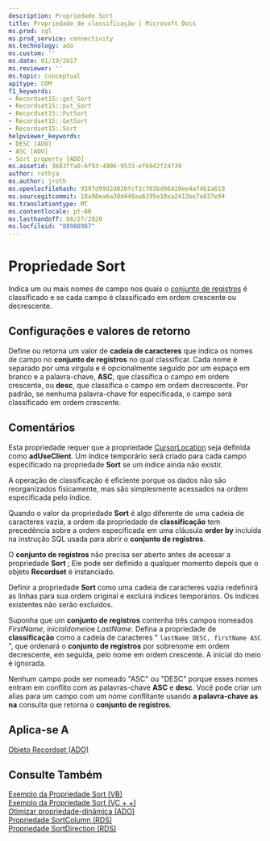 ```yaml
---
description: Propriedade Sort
title: Propriedade de classificação | Microsoft Docs
ms.prod: sql
ms.prod_service: connectivity
ms.technology: ado
ms.custom: ''
ms.date: 01/19/2017
ms.reviewer: ''
ms.topic: conceptual
apitype: COM
f1_keywords:
- Recordset15::get_Sort
- Recordset15::put_Sort
- Recordset15::PutSort
- Recordset15::GetSort
- Recordset15::Sort
helpviewer_keywords:
- DESC [ADO]
- ASC [ADO]
- Sort property [ADO]
ms.assetid: 3683ffa0-6f93-4906-9533-ef6942f24f39
author: rothja
ms.author: jroth
ms.openlocfilehash: 9397d99d2d020fcf2c703bd96420ee4af4b1a610
ms.sourcegitcommit: 18a98ea6a30d448aa6195e10ea2413be7e837e94
ms.translationtype: MT
ms.contentlocale: pt-BR
ms.lasthandoff: 08/27/2020
ms.locfileid: "88988987"
---
```

# <a name="sort-property"></a>Propriedade Sort
Indica um ou mais nomes de campo nos quais o [conjunto de registros](./recordset-object-ado.md) é classificado e se cada campo é classificado em ordem crescente ou decrescente.  
  
## <a name="settings-and-return-values"></a>Configurações e valores de retorno  
 Define ou retorna um valor de **cadeia de caracteres** que indica os nomes de campo no **conjunto de registros** no qual classificar. Cada nome é separado por uma vírgula e é opcionalmente seguido por um espaço em branco e a palavra-chave, **ASC**, que classifica o campo em ordem crescente, ou **desc**, que classifica o campo em ordem decrescente. Por padrão, se nenhuma palavra-chave for especificada, o campo será classificado em ordem crescente.  
  
## <a name="remarks"></a>Comentários  
 Esta propriedade requer que a propriedade [CursorLocation](./cursorlocation-property-ado.md) seja definida como **adUseClient**. Um índice temporário será criado para cada campo especificado na propriedade **Sort** se um índice ainda não existir.  
  
 A operação de classificação é eficiente porque os dados não são reorganizados fisicamente, mas são simplesmente acessados na ordem especificada pelo índice.  
  
 Quando o valor da propriedade **Sort** é algo diferente de uma cadeia de caracteres vazia, a ordem da propriedade de **classificação** tem precedência sobre a ordem especificada em uma cláusula **order by** incluída na instrução SQL usada para abrir o **conjunto de registros**.  
  
 O **conjunto de registros** não precisa ser aberto antes de acessar a propriedade **Sort** ; Ele pode ser definido a qualquer momento depois que o objeto **Recordset** é instanciado.  
  
 Definir a propriedade **Sort** como uma cadeia de caracteres vazia redefinirá as linhas para sua ordem original e excluirá índices temporários. Os índices existentes não serão excluídos.  
  
 Suponha que um **conjunto de registros** contenha três campos nomeados *FirstName*, *inicialdomeio*e *LastName*. Defina a propriedade de **classificação** como a cadeia de caracteres " `lastName DESC, firstName ASC` ", que ordenará o **conjunto de registros** por sobrenome em ordem decrescente, em seguida, pelo nome em ordem crescente. A inicial do meio é ignorada.  
  
 Nenhum campo pode ser nomeado "ASC" ou "DESC" porque esses nomes entram em conflito com as palavras-chave **ASC** e **desc**. Você pode criar um alias para um campo com um nome conflitante usando **a palavra-chave as na** consulta que retorna o **conjunto de registros**.  
  
## <a name="applies-to"></a>Aplica-se A  
 [Objeto Recordset (ADO)](./recordset-object-ado.md)  
  
## <a name="see-also"></a>Consulte Também  
 [Exemplo da Propriedade Sort (VB)](./sort-property-example-vb.md)   
 [Exemplo da Propriedade Sort (VC + +)](./sort-property-example-vc.md)   
 [Otimizar propriedade-dinâmica (ADO)](./optimize-property-dynamic-ado.md)   
 [Propriedade SortColumn (RDS)](../rds-api/sortcolumn-property-rds.md)   
 [Propriedade SortDirection (RDS)](../rds-api/sortdirection-property-rds.md)